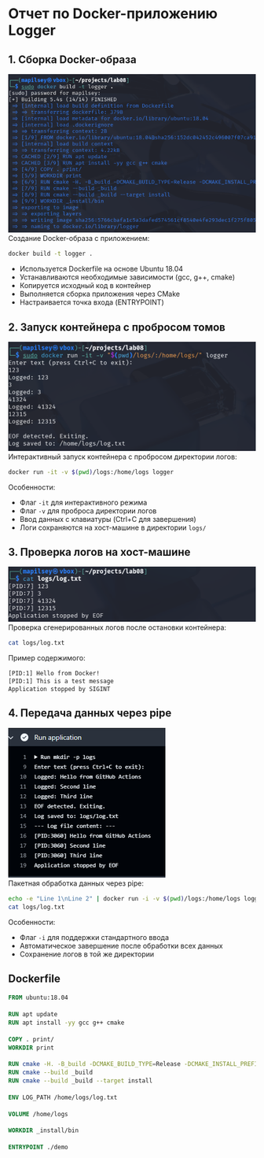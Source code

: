 # Отчет по Docker-приложению Logger

## 1. Сборка Docker-образа
![Сборка образа](docker-build.png)  
Создание Docker-образа с приложением:
```bash
docker build -t logger .
```
- Используется Dockerfile на основе Ubuntu 18.04
- Устанавливаются необходимые зависимости (gcc, g++, cmake)
- Копируется исходный код в контейнер
- Выполняется сборка приложения через CMake
- Настраивается точка входа (ENTRYPOINT)

## 2. Запуск контейнера с пробросом томов
![Интерактивный запуск](docker-run.png)  
Интерактивный запуск контейнера с пробросом директории логов:
```bash
docker run -it -v $(pwd)/logs:/home/logs logger
```
Особенности:
- Флаг `-it` для интерактивного режима
- Флаг `-v` для проброса директории логов
- Ввод данных с клавиатуры (Ctrl+C для завершения)
- Логи сохраняются на хост-машине в директории `logs/`

## 3. Проверка логов на хост-машине
![Просмотр логов](docker-logs.png)  
Проверка сгенерированных логов после остановки контейнера:
```bash
cat logs/log.txt
```
Пример содержимого:
```
[PID:1] Hello from Docker!
[PID:1] This is a test message
Application stopped by SIGINT
```

## 4. Передача данных через pipe
![Работа с pipe](docker-pipe.png)  
Пакетная обработка данных через pipe:
```bash
echo -e "Line 1\nLine 2" | docker run -i -v $(pwd)/logs:/home/logs logger-app
cat logs/log.txt
```
Особенности:
- Флаг `-i` для поддержки стандартного ввода
- Автоматическое завершение после обработки всех данных
- Сохранение логов в той же директории

## Dockerfile
```dockerfile
FROM ubuntu:18.04

RUN apt update
RUN apt install -yy gcc g++ cmake

COPY . print/
WORKDIR print

RUN cmake -H. -B_build -DCMAKE_BUILD_TYPE=Release -DCMAKE_INSTALL_PREFIX=_install
RUN cmake --build _build
RUN cmake --build _build --target install

ENV LOG_PATH /home/logs/log.txt

VOLUME /home/logs

WORKDIR _install/bin

ENTRYPOINT ./demo
```

